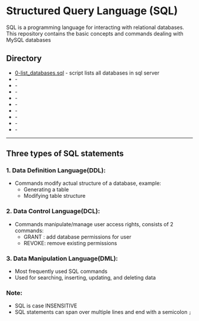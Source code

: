 # Structured Query Language (SQL)

SQL is a programming language for interacting with relational databases. This repository contains
the basic concepts and commands dealing with MySQL databases

## Directory 

* [0-list_databases.sql](0-list_databases.sql) - script lists all databases in sql server
* []() -
* []() -
* []() -
* []() -
* []() -
* []() -
* []() -
* []() -
* []() -

<hr>

## Three types of SQL statements

### 1. Data Definition Language(DDL):
* Commands modify actual structure of a database, example:
  * Generating a table
  * Modifying table structure

### 2. Data Control Language(DCL):
* Commands manipulate/manage user access rights, consists of 2 commands:
  * GRANT : add database permissions for user
  * REVOKE: remove existing permissions

### 3. Data Manipulation Language(DML):
* Most frequently used SQL commands
* Used for searching, inserting, updating, and deleting data

### Note:
* SQL is case INSENSITIVE
* SQL statements can span over multiple lines and end with a semicolon `;`

